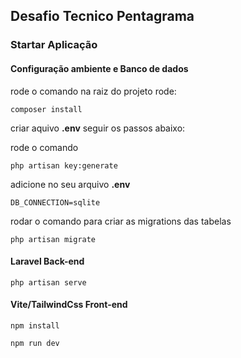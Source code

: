 ## Desafio Tecnico Pentagrama

### Startar Aplicação

#### Configuração ambiente e Banco de dados
rode o comando na raiz do projeto rode:
```
composer install 
```

criar aquivo **.env** seguir os passos abaixo:

rode o comando
```
php artisan key:generate
```

adicione no seu arquivo **.env**
```
DB_CONNECTION=sqlite
```

rodar o comando para criar as migrations das tabelas
```
php artisan migrate
```

#### Laravel Back-end
```
php artisan serve
```
#### Vite/TailwindCss Front-end
```
npm install
```
```
npm run dev
```